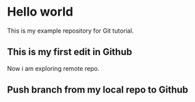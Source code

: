 # Hello world
This is my example repository for Git tutorial.
## This is my first edit in Github
Now i am exploring remote repo.
## Push branch from my local repo to Github